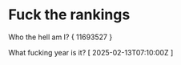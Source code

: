 # Fuck the rankings

Who the hell am I?
{ 11693527 }

What fucking year is it?
[ 2025-02-13T07:10:00Z ]
